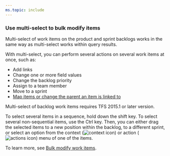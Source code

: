 ```yaml
---
ms.topic: include
---
```


### Use multi-select to bulk modify items

<a id="bulk-modify">  </a>

Multi-select of work items on the product and sprint backlogs works in the same way as multi-select works within query results. 

With multi-select, you can perform several actions on several work items at once, such as: 

- Add links
- Change one or more field values
- Change the backlog priority   
- Assign to a team member
- Move to a sprint
- [Map items or change the parent an item is linked to](/azure/devops/boards/backlogs/organize-backlog#mapping)

Multi-select of backlog work items requires TFS 2015.1 or later version.

To select several items in a sequence, hold down the shift key. To select several non-sequential items, use the Ctrl key. Then, you can either drag the selected items to a new position within the backlog, to a different sprint, or select an option from the context (![context icon](/azure/devops/boards/_img/icons/context_menu.png)) or action (![actions icon](/azure/devops/boards/_img/icons/actions-icon.png)) menu of one of the items. 

To learn more, see [Bulk modify work items](/azure/devops/boards/backlogs/bulk-modify-work-items). 

